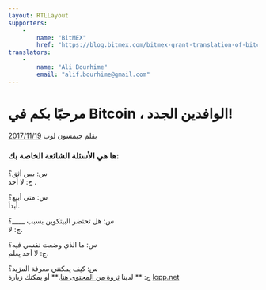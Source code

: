 ```yaml
---
layout: RTLLayout
supporters: 
    - 
        name: "BitMEX"
        href: "https://blog.bitmex.com/bitmex-grant-translation-of-bitcoin-content-into-african-languages/"
translators: 
    - 
        name: "Ali Bourhime"
        email: "alif.bourhime@gmail.com"
---
```

# مرحبًا بكم في Bitcoin ، الوافدين الجدد!

بقلم جيمسون لوب [2017/11/19](https://twitter.com/lopp/status/932350908461133825)

<LanguageDropdown/>

### ها هي الأسئلة الشائعة الخاصة بك:

س: بمن أثق؟  
ج: لا أحد   . 

س: متى أبيع؟  
أبدأ.

س: هل تحتضر البيتكوين بسبب ____؟  
ج:  لا. 

س: ما الذي وضعت نفسي فيه؟  
ج:  لا أحد يعلم. 


س: كيف يمكنني معرفة المزيد؟  
ج: ** لدينا [ثروة من المحتوى هنا](/mar/ber/translations/).** أو يمكنك زيارة [lopp.net](https://www.lopp.net/bitcoin-information.html)
